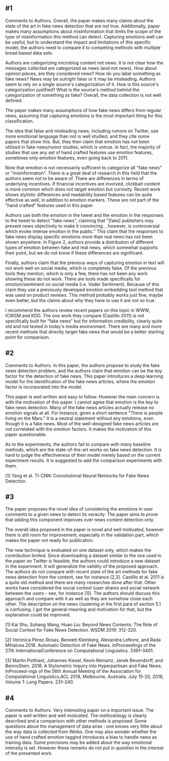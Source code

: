## #1

Comments to Authors.
Overall, the paper makes many claims about the state of the art in
fake news detection that are not true. Additionally, paper makes many
assumptions about misinformation that limits the scope of the type of
misinformation this method can detect. Capturing emotions well can be
useful, but to understand the impact and limitations of this specific
model, the authors need to compare it to competing methods with
multiple broad based data sets.

Authors are categorizing microblog content not news. It is not clear
how the messages collected are categorized as news (and not news). How
about opinion pieces, are they considered news? How do you label
something as fake news? News may be outright false or it may be
misleading. Authors seem to rely on a single source's categorization
of it. How is this source's categorization justified?  What is the
source's method behind the categorization of something as fake?
Overall, the data collection is not well defined.

The paper makes many assumptions of how fake news differs from regular
news, assuming that capturing emotions is the most important thing for
this classification.

The idea that false and misleading news, including rumors on Twitter,
use more emotional language than not is well studied, and they cite
some papers that show this. But, they then claim that emotion has not
been utilized in fake news/rumor studies, which is untrue. In fact,
the majority of studies that use any set of hand crafted features use
emotion features, sometimes only emotion features, even going back to
2011.

Note that emotion is not necessarily sufficient to categorize all
"fake news" or "misinformation". There is a great deal of research in
this field that the authors seem not to be aware of.  There are
differences in terms of underlying incentives. If financial incentives
are involved, clickbait content is more common which does not target
emotion but curiosity. Recent work shows stylistic differences and
readability based features can be quite effective as well, in addition
to emotion markers. These are not part of the "hand crafted" features
used in this paper.

Authors use both the emotion in the tweet and the emotion in the
responses to the tweet to detect "fake news", claiming that "[fake]
publishers may present news objectively to make it
convincing... however, is controversial which evoke intense emotion in
the public." This claim that the responses to fake news display
specific emotions more than real news has not been shown anywhere. In
Figure 2, authors provide a distribution of different types of emotion
between fake and real news, which somewhat supports their point, but
we do not know if these differences are significant.

Finally, authors claim that the previous ways of capturing emotion in
text will not work well on social media, which is completely
false. Of the previous tools they mention, which is only a few,
there has not been any work showing these do not work. There are
tools made specifically for emotion/sentiment on social media
(i.e. Vader Sentiment). Because of this claim they use a previously
developed emotion embedding tool method that was used on product
reviews. This method probably works just fine, maybe even better, but
the claims about why they have to use it are not so true.

I recommend the authors review recent papers on this topic in WWW,
ICWSM and KDD. The one work they compare (Castillo 2011) is not
specifically built for "fake news" but for information credibility,
clearly quite old and not tested in today's media environment. There
are many and more recent methods that directly target fake news that
would be a better starting point for comparison.

## #2

Comments to Authors.
In this paper, the authors propose to study the fake news detection problem, and the authors claim that emotion can be the key factor for the detection of fake news. This paper introduces a deep learning model for the identification of the fake news articles, where the emotion factor is incorporated into the model.



This paper is well written and easy to follow. However the main concern is with the motivation of this paper. I cannot agree that emotion is the key to fake news detection. Many of the fake news articles actually release no emotion signals at all. For instance, given a short sentence "There is people living on the Mars." It is a neutral statement without any emotions, even though it is a fake news. Most of the well-designed fake news articles are not correlated with the emotion factors. It makes the motivation of this paper questionable.



As to the experiments, the authors fail to compare with many baseline methods, which are the state-of-the-art works on fake news detection. It is hard to judge the effectiveness of their model merely based on the current experiment results. It is suggested to add the comparison experiments with them.

[1] Yang et al. TI-CNN: Convolutional Neural Networks for Fake News Detection.

## #3

The paper proposes the novel idea of considering the emotions in user comments to a given news to detect its veracity. The paper aims to prove that adding this component improves over news content detection only.

The overall idea proposed in the paper is novel and well motivated, however there is still room for improvement, especially in the validation part, which makes the paper not ready for publication:

The new technique is evaluated on one dataset only, which makes the contribution limited. Since downloading a dataset similar to the one used in the paper on Twitter is feasible, the authors could introduce a new dataset in the experiment. It will generalize the validity of the proposed approach.
The authors do not compare with recent state of the art methods for fake news detection from the content, see for instance [2,3]. Castillo et al. 2011 is a quite old method and there are many researches done after that.
Other works have considered the social context (user shares and social network between the users - see, for instance [1]). The authors should discuss this approach and compare with it as well as they are somehow close each other.
The description on the news clustering in the first para of section 5.1 is confusing. I got the general meaning and motivation for that, but the explanation could be improved.


[1] Kai Shu, Suhang Wang, Huan Liu: Beyond News Contents: The Role of Social Context for Fake News Detection. WSDM 2019: 312-320.

[2] Verónica Pérez-Rosas, Bennett Kleinberg, Alexandra Lefevre, and Rada Mihalcea.2018. Automatic Detection of Fake News. InProceedings of the 27th InternationalConference on Computational Linguistics. 3391–3401.

[3] Martin Potthast, Johannes Kiesel, Kevin Reinartz, Janek Bevendorff, and BennoStein. 2018. A Stylometric Inquiry into Hyperpartisan and Fake News. InProceed-ings of the 56th Annual Meeting of the Association for Computational Linguistics,ACL 2018, Melbourne, Australia, July 15-20, 2018, Volume 1: Long Papers. 231–240.

## #4

Comments to Authors.
Very interesting paper on a important issue. The paper is well written and well motivated. The methodology is clearly described and a comparison with other methods is proposed. Some questions about the management of data arise : one knows very little about the way data is collected from Weibo. One may also wonder whether the use of hand crafted emotion taggind introduces a bias to handle news as training data. Some precisions may be added about the way emotional intensity is set. However these remarks do not put in question in the interest of the presented work.